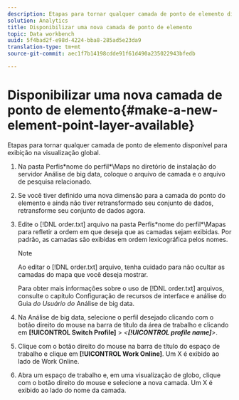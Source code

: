 ```yaml
---
description: Etapas para tornar qualquer camada de ponto de elemento disponível para exibição na visualização global.
solution: Analytics
title: Disponibilizar uma nova camada de ponto de elemento
topic: Data workbench
uuid: 5f4bad2f-e98d-4224-bba8-285ad5e23da9
translation-type: tm+mt
source-git-commit: aec1f7b14198cdde91f61d490a235022943bfedb

---
```



# Disponibilizar uma nova camada de ponto de elemento{#make-a-new-element-point-layer-available}

Etapas para tornar qualquer camada de ponto de elemento disponível para exibição na visualização global.

1. Na pasta Perfis\*nome do perfil*\Maps no diretório de instalação do servidor Análise de big data, coloque o arquivo de camada e o arquivo de pesquisa relacionado.
1. Se você tiver definido uma nova dimensão para a camada do ponto do elemento e ainda não tiver retransformado seu conjunto de dados, retransforme seu conjunto de dados agora.
1. Edite o [!DNL order.txt] arquivo na pasta Perfis\*nome do perfil*\Mapas para refletir a ordem em que deseja que as camadas sejam exibidas. Por padrão, as camadas são exibidas em ordem lexicográfica pelos nomes.

   >[!NOTE]
   >
   >Ao editar o [!DNL order.txt] arquivo, tenha cuidado para não ocultar as camadas do mapa que você deseja mostrar.

   Para obter mais informações sobre o uso de [!DNL order.txt] arquivos, consulte o capítulo Configuração de recursos de interface e análise do Guia *do Usuário do* Análise de big data.

1. Na Análise de big data, selecione o perfil desejado clicando com o botão direito do mouse na barra de título da área de trabalho e clicando em **[!UICONTROL Switch Profile]** > *&lt;**[!UICONTROL profile name]**>*.
1. Clique com o botão direito do mouse na barra de título do espaço de trabalho e clique em **[!UICONTROL Work Online]**. Um X é exibido ao lado de Work Online.
1. Abra um espaço de trabalho e, em uma visualização de globo, clique com o botão direito do mouse e selecione a nova camada. Um X é exibido ao lado do nome da camada.
